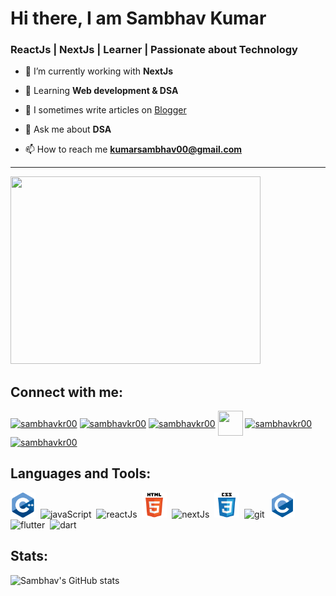 <h1 align="left">Hi there, I am Sambhav Kumar</h1>
<h3 align="left">ReactJs | NextJs | Learner | Passionate about Technology</h3>

- 🔭 I’m currently working with **NextJs**

- 🌱 Learning **Web development & DSA**

- 📝 I sometimes write articles on [Blogger](https://www.blogger.com/blog/posts/686635716425925772?tab=rj&bpli=1&pli=1)

- 💬 Ask me about **DSA**

- 📫 How to reach me **kumarsambhav00@gmail.com**
<hr>
<p align="left"><img src="https://raw.githubusercontent.com/SP-XD/SP-XD/main/images/dev-working_rounded.gif" height="300" width="400"></p>

<h2 align="left">Connect with me:</h2>

<p align="left">
  <a href="https://linkedin.com/in/sambhavkr00" target="blank"><img align="center" src="https://cdn1.iconfinder.com/data/icons/logotypes/32/square-linkedin-256.png" alt="sambhavkr00" height="40" width="40" /></a>
  <a href="https://twitter.com/sambhavkr00" target="blank"><img align="center" src="https://cdn2.iconfinder.com/data/icons/social-media-2285/512/1_Twitter3_colored_svg-256.png" alt="sambhavkr00" height="40" width="40"></a>
  <a href="https://instagram.com/sambhavkr00" target="blank"><img align="center" src="https://cdn3.iconfinder.com/data/icons/social-network-30/512/social-03-256.png" alt="sambhavkr00" height="42" width="42" /></a>
  <a href="https://www.codechef.com/users/sambhavkr00" target="blank"><img align="center" src="https://asset.brandfetch.io/idM2-b7Taf/id1MciwQyR.jpeg?updated=1710586536714" height="40" width="40" /></a>
  <a href="https://codeforces.com/profile/sambhavkr00" target="blank"><img align="center" src="https://cdn.iconscout.com/icon/free/png-512/free-code-forces-3521352-2944796.png?f=webp&w=256" alt="sambhavkr00"   height="40" width="40" /></a>
  <a href="https://www.leetcode.com/sambhavkr00" target="blank"><img align="center" src="https://cdn.iconscout.com/icon/free/png-512/free-leetcode-3521542-2944960.png?f=webp&w=256" alt="sambhavkr00" height="40"   width="40" /></a>
</p>

<h2 align="left">Languages and Tools:</h2>

<p align="left">
  <img src="https://raw.githubusercontent.com/devicons/devicon/master/icons/cplusplus/cplusplus-original.svg" alt="cplusplus" width="40" height="40"/>&nbsp
  <img src="https://cdn2.iconfinder.com/data/icons/designer-skills/128/code-programming-javascript-software-develop-command-language-256.png" alt="javaScript" width="40" height="40"/>&nbsp
  <img src="https://cdn4.iconfinder.com/data/icons/logos-3/600/React.js_logo-256.png" alt="reactJs" width="40" height="40"/>&nbsp
  <img src="https://raw.githubusercontent.com/devicons/devicon/master/icons/html5/html5-original-wordmark.svg" alt="html5" width="40" height="40"/>&nbsp
  <img src="https://www.svgrepo.com/show/354113/nextjs-icon.svg" alt="nextJs" width="40" height="40"/>&nbsp
  <img src="https://raw.githubusercontent.com/devicons/devicon/master/icons/css3/css3-original-wordmark.svg" alt="css3" width="40" height="40"/>&nbsp
  <img src="https://www.vectorlogo.zone/logos/git-scm/git-scm-icon.svg" alt="git" width="40" height="40"/>&nbsp 
  <img src="https://raw.githubusercontent.com/devicons/devicon/master/icons/c/c-original.svg" alt="c" width="40" height="40"/>&nbsp
  <img src="https://www.vectorlogo.zone/logos/flutterio/flutterio-icon.svg" alt="flutter" width="40" height="40"/>&nbsp 
  <img src="https://www.vectorlogo.zone/logos/dartlang/dartlang-icon.svg" alt="dart" width="40" height="40"/>
</p>

<h2 align="left">Stats:</h2>

![Sambhav's GitHub stats](https://github-readme-stats.vercel.app/api?username=sambhavkr00&show_icons=true&theme=radical)
